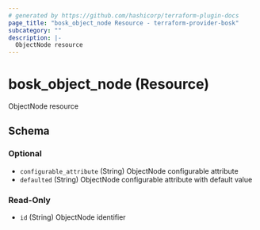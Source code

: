 ```yaml
---
# generated by https://github.com/hashicorp/terraform-plugin-docs
page_title: "bosk_object_node Resource - terraform-provider-bosk"
subcategory: ""
description: |-
  ObjectNode resource
---
```


# bosk_object_node (Resource)

ObjectNode resource



<!-- schema generated by tfplugindocs -->
## Schema

### Optional

- `configurable_attribute` (String) ObjectNode configurable attribute
- `defaulted` (String) ObjectNode configurable attribute with default value

### Read-Only

- `id` (String) ObjectNode identifier
